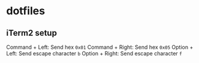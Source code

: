 dotfiles
========

iTerm2 setup
------------

Command + Left: Send hex `0x01`
Command + Right: Send hex `0x05`
Option + Left: Send escape character `b`
Option + Right: Send escape character `f`
